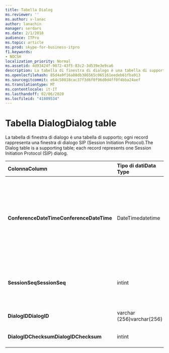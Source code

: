 ```yaml
---
title: Tabella Dialog
ms.reviewer: ''
ms.author: v-lanac
author: lanachin
manager: serdars
ms.date: 2/1/2018
audience: ITPro
ms.topic: article
ms.prod: skype-for-business-itpro
f1.keywords:
- NOCSH
localization_priority: Normal
ms.assetid: 4d93424f-9072-43f5-83c2-3d539e3e9ca6
description: La tabella di finestra di dialogo è una tabella di supporto; ogni record rappresenta una finestra di dialogo SIP (Session Initiation Protocol).
ms.openlocfilehash: 85d4a9f16a88db386565c065161eedeb61fba913
ms.sourcegitcommit: e64c50818cac37f3d6f0f96d0d4ff0f4bba24aef
ms.translationtype: MT
ms.contentlocale: it-IT
ms.lasthandoff: 02/06/2020
ms.locfileid: "41809534"
---
```

# <a name="dialog-table"></a><span data-ttu-id="d5f53-103">Tabella Dialog</span><span class="sxs-lookup"><span data-stu-id="d5f53-103">Dialog table</span></span>
 
<span data-ttu-id="d5f53-104">La tabella di finestra di dialogo è una tabella di supporto; ogni record rappresenta una finestra di dialogo SIP (Session Initiation Protocol).</span><span class="sxs-lookup"><span data-stu-id="d5f53-104">The Dialog table is a supporting table; each record represents one Session Initiation Protocol (SIP) dialog.</span></span>
  
|<span data-ttu-id="d5f53-105">**Colonna**</span><span class="sxs-lookup"><span data-stu-id="d5f53-105">**Column**</span></span>|<span data-ttu-id="d5f53-106">**Tipo di dati**</span><span class="sxs-lookup"><span data-stu-id="d5f53-106">**Data Type**</span></span>|<span data-ttu-id="d5f53-107">**Chiave/indice**</span><span class="sxs-lookup"><span data-stu-id="d5f53-107">**Key/Index**</span></span>|<span data-ttu-id="d5f53-108">**Dettagli**</span><span class="sxs-lookup"><span data-stu-id="d5f53-108">**Details**</span></span>|
|:-----|:-----|:-----|:-----|
|<span data-ttu-id="d5f53-109">**ConferenceDateTime**</span><span class="sxs-lookup"><span data-stu-id="d5f53-109">**ConferenceDateTime**</span></span> <br/> |<span data-ttu-id="d5f53-110">DateTime</span><span class="sxs-lookup"><span data-stu-id="d5f53-110">datetime</span></span>  <br/> |<span data-ttu-id="d5f53-111">Principale</span><span class="sxs-lookup"><span data-stu-id="d5f53-111">Primary</span></span>  <br/> |<span data-ttu-id="d5f53-112">Ora in cui l'agente QoE (Quality of Excellence) riceve il primo report da chiamante o chiamato.</span><span class="sxs-lookup"><span data-stu-id="d5f53-112">Time when the Quality of Excellence (QoE) agent receives the first report from either caller or callee.</span></span> <span data-ttu-id="d5f53-113">Usato in combinazione con SessionSeq per identificare in modo univoco una sessione.</span><span class="sxs-lookup"><span data-stu-id="d5f53-113">Used in conjunction with SessionSeq to uniquely identify a session.</span></span>  <br/> |
|<span data-ttu-id="d5f53-114">**SessionSeq**</span><span class="sxs-lookup"><span data-stu-id="d5f53-114">**SessionSeq**</span></span> <br/> |<span data-ttu-id="d5f53-115">int</span><span class="sxs-lookup"><span data-stu-id="d5f53-115">int</span></span>  <br/> |<span data-ttu-id="d5f53-116">Principale</span><span class="sxs-lookup"><span data-stu-id="d5f53-116">Primary</span></span>  <br/> |<span data-ttu-id="d5f53-117">Numero di sequenza per distinguere le sessioni quando hanno lo stesso ConferenceDateTime.</span><span class="sxs-lookup"><span data-stu-id="d5f53-117">Sequence number to differentiate sessions when they have the same ConferenceDateTime.</span></span>  <br/> |
|<span data-ttu-id="d5f53-118">**DialogID**</span><span class="sxs-lookup"><span data-stu-id="d5f53-118">**DialogID**</span></span> <br/> |<span data-ttu-id="d5f53-119">varchar (256)</span><span class="sxs-lookup"><span data-stu-id="d5f53-119">varchar(256)</span></span>  <br/> ||<span data-ttu-id="d5f53-120">ID finestra di dialogo univoco globale.</span><span class="sxs-lookup"><span data-stu-id="d5f53-120">Dialog ID which is globally unique.</span></span>  <br/> |
|<span data-ttu-id="d5f53-121">**DialogIDChecksum**</span><span class="sxs-lookup"><span data-stu-id="d5f53-121">**DialogIDChecksum**</span></span> <br/> |<span data-ttu-id="d5f53-122">int</span><span class="sxs-lookup"><span data-stu-id="d5f53-122">int</span></span>  <br/> |<span data-ttu-id="d5f53-123">Indice</span><span class="sxs-lookup"><span data-stu-id="d5f53-123">index</span></span>  <br/> |<span data-ttu-id="d5f53-124">Checksum dell'ID della finestra di dialogo.</span><span class="sxs-lookup"><span data-stu-id="d5f53-124">Checksum of the Dialog ID.</span></span>  <br/> |
   

